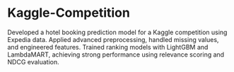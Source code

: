 # Kaggle-Competition
Developed a hotel booking prediction model for a Kaggle competition using Expedia data. Applied advanced preprocessing, handled missing values, and engineered features. Trained ranking models with LightGBM and LambdaMART, achieving strong performance using relevance scoring and NDCG evaluation.
